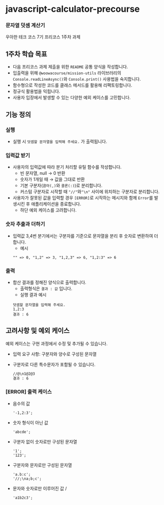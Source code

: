 # javascript-calculator-precourse

### 문자열 덧셈 계산기

우아한 테크 코스 7기 프리코스 1주차 과제

## 1주차 학습 목표

- 다음 프리코스 과제 제출을 위한 `README` 공통 양식을 작성합니다.
- 입출력을 위해 `@woowacourse/mission-utils` 라이브러리의 `Console.readLineAsync()`와 `Console.print()` 사용법을 숙지합니다.
- 함수형으로 작성한 코드를 클래스 메서드를 활용해 리팩토링합니다.
- 정규식 활용법을 익힙니다.
- 사용자 입장에서 발생할 수 있는 다양한 예외 케이스를 고민합니다.

## 기능 정의

### 실행

- 실행 시 `덧셈할 문자열을 입력해 주세요.` 가 출력됩니다.

### 입력값 받기

- 사용자의 입력값에 따라 분기 처리할 유틸 함수를 작성합니다.
  - 빈 문자열, null → 0 반환
  - 숫자가 1개일 때 → 값을 그대로 반환
  - 기본 구분자(`콤마(,)`와 `콜론(:)`)로 분리합니다.
  - 커스텀 구분자로 시작할 때 `"//"`와`"\n"` 사이에 위치하는 구분자로 분리합니다.
- 사용자가 잘못된 값을 입력할 경우 `[ERROR]`로 시작하는 메시지와 함께 `Error`를 발생시킨 후 애플리케이션을 종료합니다.
  - 하단 예외 케이스를 고려합니다.

### 숫자 추출과 더하기

- 입력값 3,4번 분기에서는 구분자를 기준으로 문자열을 분리 후 숫자로 변환하여 더합니다.
  - 예시
  ```tsx
  "" => 0, "1,2" => 3, "1,2,3" => 6, "1,2:3" => 6
  ```

### 출력

- 합산 결과를 정해진 양식으로 출력합니다.
  - 출력형식은 `결과 : 값` 입니다.
  - 실행 결과 예시
  ```tsx
  덧셈할 문자열을 입력해 주세요.
  1,2:3
  결과 : 6
  ```

## 고려사항 및 예외 케이스

예외 케이스는 구현 과정에서 수정 및 추가될 수 있습니다.

- 입력 요구 사항: 구분자와 양수로 구성된 문자열

- 구분자로 다른 특수문자가 포함될 수 있습니다.
  ```markdown
  //@\n1@2@3
  결과 : 6
  ```

### [ERROR] 출력 케이스

- 음수의 값
  ```tsx
  '-1,2:3';
  ```
- 숫자 형식이 아닌 값
  ```tsx
  'abcde';
  ```
- 구분자 없이 숫자로만 구성된 문자열
  ```tsx
  '1';
  '123';
  ```
- 구분자와 문자로만 구성된 문자열
  ```tsx
  'a.b:c';
  '//;\na;b;c';
  ```
- 문자와 숫자로만 이루어진 값 /
  ```tsx
  'a1b2c3';
  ```
